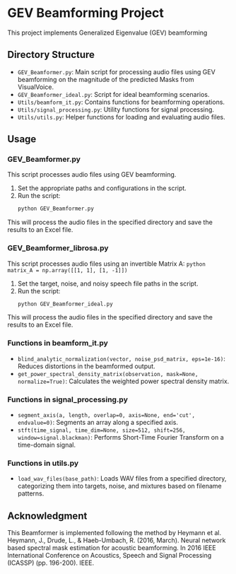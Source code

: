# GEV Beamforming Project

This project implements Generalized Eigenvalue (GEV) beamforming

## Directory Structure

- `GEV_Beamformer.py`: Main script for processing audio files using GEV beamforming on the magnitude of the predicted Masks from VisualVoice.
- `GEV_Beamformer_ideal.py`: Script for ideal beamforming scenarios.
- `Utils/beamform_it.py`: Contains functions for beamforming operations.
- `Utils/signal_processing.py`: Utility functions for signal processing.
- `Utils/utils.py`: Helper functions for loading and evaluating audio files.

## Usage

### GEV_Beamformer.py

This script processes audio files using GEV beamforming.

1. Set the appropriate paths and configurations in the script.
2. Run the script:
    ```bash
    python GEV_Beamformer.py
    ```
This will process the audio files in the specified directory and save the results to an Excel file.
### GEV_Beamformer_librosa.py

This script processes audio files using an invertible Matrix A:
    ```python
    matrix_A = np.array([[1, 1], [1, -1]])
    ```

1. Set the target, noise, and noisy speech file paths in the script.
2. Run the script:
    ```bash
    python GEV_Beamformer_ideal.py
    ```
This will process the audio files in the specified directory and save the results to an Excel file.
### Functions in beamform_it.py

- `blind_analytic_normalization(vector, noise_psd_matrix, eps=1e-16)`: Reduces distortions in the beamformed output.
- `get_power_spectral_density_matrix(observation, mask=None, normalize=True)`: Calculates the weighted power spectral density matrix.

### Functions in signal_processing.py

- `segment_axis(a, length, overlap=0, axis=None, end='cut', endvalue=0)`: Segments an array along a specified axis.
- `stft(time_signal, time_dim=None, size=512, shift=256, window=signal.blackman)`: Performs Short-Time Fourier Transform on a time-domain signal.

### Functions in utils.py

- `load_wav_files(base_path)`: Loads WAV files from a specified directory, categorizing them into targets, noise, and mixtures based on filename patterns.


## Acknowledgment

This Beamformer is implemented following the method by Heymann et al.  
Heymann, J., Drude, L., & Haeb-Umbach, R. (2016, March). Neural network based spectral mask estimation for acoustic beamforming. In 2016 IEEE International Conference on Acoustics, Speech and Signal Processing (ICASSP) (pp. 196-200). IEEE.


